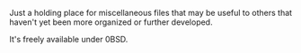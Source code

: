 Just a holding place for miscellaneous files that may be useful to others that
haven't yet been more organized or further developed.

It's freely available under 0BSD.
